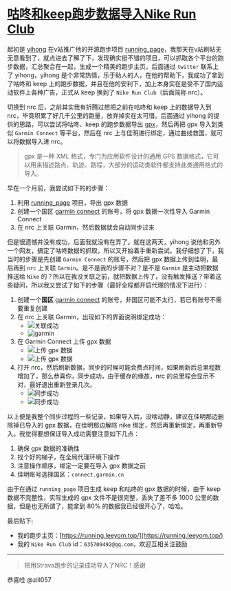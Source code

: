 # [咕咚和keep跑步数据导入Nike Run Club](https://github.com/superleeyom/blog/issues/18)

起初是 [yihong](https://github.com/yihong0618) 在v站推广他的开源跑步项目 [running_page](https://github.com/yihong0618/running_page)，我那天在v站刷帖无无意看到了，就点进去了解了下，发现确实挺不错的项目，可以抓取各个平台的跑步数据，汇总聚合在一起，生成一个精美的跑步主页。后面通过 `twitter` 联系上了 yihong，yihong 是个非常热情，乐于助人的人，在他的帮助下，我成功了拿到了咕咚和 keep 上的跑步数据，并且在他的安利下，加上本身实在是受不了国内运动软件上各种广告，正式从 keep 换到了 `Nike Run Club`（后面简称 nrc）。

切换到 nrc 后，之前其实我有折腾过想把之前在咕咚和 keep 上的数据导入到 nrc，毕竟积累了好几千公里的跑量，放弃掉实在太可惜。后面通过 yihong 的提供的思路，可以尝试将咕咚、keep 的跑步数据导出 [gpx](https://zh.wikipedia.org/wiki/GPX)，然后再把 gpx 导入到类似
 `Garmin Connect` 等平台，然后在 nrc 上与佳明进行绑定，通过曲线救国，就可以将数据导入进 nrc。

> gpx 是一种 XML 格式，专门为应用软件设计的通用 GPS 数据格式，它可以用来描述路点、轨迹、路程，大部分的运动类软件都支持此类通用格式的导入。

早在一个月前，我尝试如下的的步骤：

1. 利用 [running_page](https://github.com/yihong0618/running_page) 项目，导出 gpx 数据
2. 创建一个国区 [garmin connect](https://connect.garmin.cn/) 的账号，将 gpx 数据一次性导入 Garmin Connect
3. 在 nrc 上关联 Garmin，然后数据就会自动同步过来

但是很遗憾并没有成功，后面我就没有在弄了。就在这两天，yihong 说他和另外一个网友，搞定了咕咚数据的抓取，所以又开始着手重新尝试。我仔细想了下，我当时的步骤是先创建 `Garmin Connect` 的账号，然后把 gpx 数据上传到佳明，最后再到 `nrc` 上关联 `Garmin`。是不是我的步骤不对？是不是 `Garmin` 是主动把数据推送给 `Nike` 的？所以在我没关联之前，就把数据上传了，没有触发推送？带着这些疑问，所以我又尝试了如下的步骤（最好全程都开启代理的情况下进行）：

1.  创建一个**国区** [garmin connect](https://connect.garmin.cn/) 的账号，非国区可能不太行，若已有账号不需要重复创建
2.  在 nrc 上关联 Garmin，出现如下的界面说明绑定成功：
    -  ![关联成功](https://raw.githubusercontent.com/superleeyom/blog/main/img/20210127153147.png)
    -  ![garmin](https://raw.githubusercontent.com/superleeyom/blog/main/img/telegram-cloud-photo-size-5-6089317861500758842-y.jpg)
3.  在 Garmin Connect 上传 gpx 数据
    - ![上传 gpx 数据](https://raw.githubusercontent.com/superleeyom/blog/main/img/telegram-cloud-photo-size-5-6089317861500758841-y.jpg)
    - ![上传 gpx 数据](https://raw.githubusercontent.com/superleeyom/blog/main/img/telegram-cloud-photo-size-5-6089317861500758843-y.jpg)
4.  打开 nrc，然后刷新数据，同步的时候可能会费点时间，如果刷新后总里程数增加了，那么恭喜你，同步成功，由于缓存的缘故，nrc 的总里程会显示不对，最好退出重新登录几次。
    - ![同步成功](https://raw.githubusercontent.com/superleeyom/blog/main/img/20210127155351.png)
    - ![同步成功](https://raw.githubusercontent.com/superleeyom/blog/main/img/20210127155423.png)

以上便是我整个同步过程的一些记录，如果导入后，没啥动静，建议在佳明那边删除掉已导入的 gpx 数据，在佳明那边解除 nike 绑定，然后再重新绑定，再重新导入。我觉得要想保证导入成功需要注意如下几点：
1. 确保 gpx 数据的准确性
2. 找个好的梯子，在全局代理环境下操作
3. 注意操作顺序，绑定一定要在导入 gpx 数据之前
4. 佳明账号选择国区：`connect.garmin.cn`

由于在通过 `running_page` 项目生成 keep 和咕咚的 gpx 数据的时候，由于 keep 数据不完整性，实际生成的 gpx 文件不是很完整，丢失了差不多 1000 公里的数据，但是也无所谓了，能拿到 80% 的数据我已经很开心了，哈哈。

最后贴下:
- 我的跑步主页：[https://running.leeyom.top/](https://running.leeyom.top/)
- 我的 `Nike Run Club` id：`635709492@qq.com`，欢迎互相关注鼓励

---

> 把用Strava跑步的记录成功导入了NRC！感谢

恭喜哇 @zill057 
